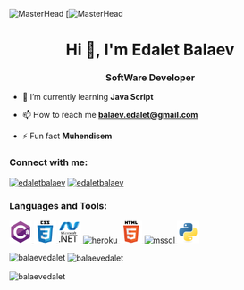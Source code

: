 ![MasterHead]()
[![MasterHead](https://i.hizliresim.com/4637yv3.png)


<h1 align="center">Hi 👋, I'm Edalet Balaev</h1>
<h3 align="center">SoftWare Developer</h3>

- 🌱 I’m currently learning **Java Script**

- 📫 How to reach me **balaev.edalet@gmail.com**

- ⚡ Fun fact **Muhendisem**

<h3 align="left">Connect with me:</h3>
<p align="left">
<a href="https://instagram.com/edaletbalaev" target="blank"><img align="center" src="https://raw.githubusercontent.com/rahuldkjain/github-profile-readme-generator/master/src/images/icons/Social/instagram.svg" alt="edaletbalaev" height="30" width="40" /></a>
<a href="https://discord.gg/edaletbalaev" target="blank"><img align="center" src="https://raw.githubusercontent.com/rahuldkjain/github-profile-readme-generator/master/src/images/icons/Social/discord.svg" alt="edaletbalaev" height="30" width="40" /></a>
</p>

<h3 align="left">Languages and Tools:</h3>
<p align="left"> <a href="https://www.w3schools.com/cs/" target="_blank" rel="noreferrer"> <img src="https://raw.githubusercontent.com/devicons/devicon/master/icons/csharp/csharp-original.svg" alt="csharp" width="40" height="40"/> </a> <a href="https://www.w3schools.com/css/" target="_blank" rel="noreferrer"> <img src="https://raw.githubusercontent.com/devicons/devicon/master/icons/css3/css3-original-wordmark.svg" alt="css3" width="40" height="40"/> </a> <a href="https://dotnet.microsoft.com/" target="_blank" rel="noreferrer"> <img src="https://raw.githubusercontent.com/devicons/devicon/master/icons/dot-net/dot-net-original-wordmark.svg" alt="dotnet" width="40" height="40"/> </a> <a href="https://heroku.com" target="_blank" rel="noreferrer"> <img src="https://www.vectorlogo.zone/logos/heroku/heroku-icon.svg" alt="heroku" width="40" height="40"/> </a> <a href="https://www.w3.org/html/" target="_blank" rel="noreferrer"> <img src="https://raw.githubusercontent.com/devicons/devicon/master/icons/html5/html5-original-wordmark.svg" alt="html5" width="40" height="40"/> </a> <a href="https://www.microsoft.com/en-us/sql-server" target="_blank" rel="noreferrer"> <img src="https://www.svgrepo.com/show/303229/microsoft-sql-server-logo.svg" alt="mssql" width="40" height="40"/> </a> <a href="https://www.python.org" target="_blank" rel="noreferrer"> <img src="https://raw.githubusercontent.com/devicons/devicon/master/icons/python/python-original.svg" alt="python" width="40" height="40"/> </a> </p>

<p><img align="left" src="https://github-readme-stats.vercel.app/api/top-langs?username=balaevedalet&show_icons=true&locale=en&layout=compact" alt="balaevedalet" /></p>

<p>&nbsp;<img align="center" src="https://github-readme-stats.vercel.app/api?username=balaevedalet&show_icons=true&locale=en" alt="balaevedalet" /></p>

<p><img align="center" src="https://github-readme-streak-stats.herokuapp.com/?user=balaevedalet&" alt="balaevedalet" /></p>
